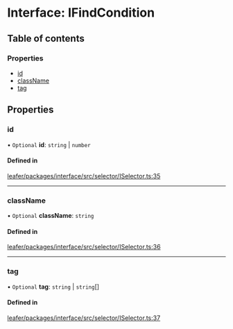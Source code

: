 # Interface: IFindCondition

## Table of contents

### Properties

- [id](IFindCondition.md#id)
- [className](IFindCondition.md#classname)
- [tag](IFindCondition.md#tag)

## Properties

### id

• `Optional` **id**: `string` \| `number`

#### Defined in

[leafer/packages/interface/src/selector/ISelector.ts:35](https://github.com/leaferjs/leafer/blob/0c6b9de/packages/interface/src/selector/ISelector.ts#L35)

___

### className

• `Optional` **className**: `string`

#### Defined in

[leafer/packages/interface/src/selector/ISelector.ts:36](https://github.com/leaferjs/leafer/blob/0c6b9de/packages/interface/src/selector/ISelector.ts#L36)

___

### tag

• `Optional` **tag**: `string` \| `string`[]

#### Defined in

[leafer/packages/interface/src/selector/ISelector.ts:37](https://github.com/leaferjs/leafer/blob/0c6b9de/packages/interface/src/selector/ISelector.ts#L37)
